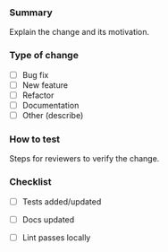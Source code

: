 ### Summary
Explain the change and its motivation.

### Type of change
- [ ] Bug fix
- [ ] New feature
- [ ] Refactor
- [ ] Documentation
- [ ] Other (describe)

### How to test
Steps for reviewers to verify the change.

### Checklist
- [ ] Tests added/updated
- [ ] Docs updated
- [ ] Lint passes locally

